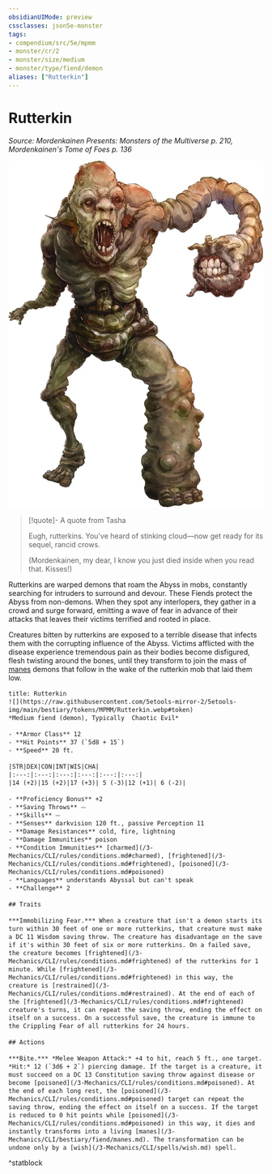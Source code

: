 ```yaml
---
obsidianUIMode: preview
cssclasses: json5e-monster
tags:
- compendium/src/5e/mpmm
- monster/cr/2
- monster/size/medium
- monster/type/fiend/demon
aliases: ["Rutterkin"]
---
```

# Rutterkin
*Source: Mordenkainen Presents: Monsters of the Multiverse p. 210, Mordenkainen's Tome of Foes p. 136*  

![](https://raw.githubusercontent.com/5etools-mirror-2/5etools-img/main/bestiary/MPMM/Rutterkin.webp#right)  
> [!quote]- A quote from Tasha  
> 
> Eugh, rutterkins. You've heard of stinking cloud—now get ready for its sequel, rancid crows.
> 
> (Mordenkainen, my dear, I know you just died inside when you read that. Kisses!)

Rutterkins are warped demons that roam the Abyss in mobs, constantly searching for intruders to surround and devour. These Fiends protect the Abyss from non-demons. When they spot any interlopers, they gather in a crowd and surge forward, emitting a wave of fear in advance of their attacks that leaves their victims terrified and rooted in place.

Creatures bitten by rutterkins are exposed to a terrible disease that infects them with the corrupting influence of the Abyss. Victims afflicted with the disease experience tremendous pain as their bodies become disfigured, flesh twisting around the bones, until they transform to join the mass of [manes](/3-Mechanics/CLI/bestiary/fiend/manes.md) demons that follow in the wake of the rutterkin mob that laid them low.


```ad-statblock
title: Rutterkin
![](https://raw.githubusercontent.com/5etools-mirror-2/5etools-img/main/bestiary/tokens/MPMM/Rutterkin.webp#token)
*Medium fiend (demon), Typically  Chaotic Evil*

- **Armor Class** 12 
- **Hit Points** 37 (`5d8 + 15`) 
- **Speed** 20 ft.

|STR|DEX|CON|INT|WIS|CHA|
|:---:|:---:|:---:|:---:|:---:|:---:|
|14 (+2)|15 (+2)|17 (+3)| 5 (-3)|12 (+1)| 6 (-2)|

- **Proficiency Bonus** +2
- **Saving Throws** ⏤
- **Skills** ⏤
- **Senses** darkvision 120 ft., passive Perception 11
- **Damage Resistances** cold, fire, lightning
- **Damage Immunities** poison
- **Condition Immunities** [charmed](/3-Mechanics/CLI/rules/conditions.md#charmed), [frightened](/3-Mechanics/CLI/rules/conditions.md#frightened), [poisoned](/3-Mechanics/CLI/rules/conditions.md#poisoned)
- **Languages** understands Abyssal but can't speak
- **Challenge** 2

## Traits

***Immobilizing Fear.*** When a creature that isn't a demon starts its turn within 30 feet of one or more rutterkins, that creature must make a DC 11 Wisdom saving throw. The creature has disadvantage on the save if it's within 30 feet of six or more rutterkins. On a failed save, the creature becomes [frightened](/3-Mechanics/CLI/rules/conditions.md#frightened) of the rutterkins for 1 minute. While [frightened](/3-Mechanics/CLI/rules/conditions.md#frightened) in this way, the creature is [restrained](/3-Mechanics/CLI/rules/conditions.md#restrained). At the end of each of the [frightened](/3-Mechanics/CLI/rules/conditions.md#frightened) creature's turns, it can repeat the saving throw, ending the effect on itself on a success. On a successful save, the creature is immune to the Crippling Fear of all rutterkins for 24 hours.

## Actions

***Bite.*** *Melee Weapon Attack:* +4 to hit, reach 5 ft., one target. *Hit:* 12 (`3d6 + 2`) piercing damage. If the target is a creature, it must succeed on a DC 13 Constitution saving throw against disease or become [poisoned](/3-Mechanics/CLI/rules/conditions.md#poisoned). At the end of each long rest, the [poisoned](/3-Mechanics/CLI/rules/conditions.md#poisoned) target can repeat the saving throw, ending the effect on itself on a success. If the target is reduced to 0 hit points while [poisoned](/3-Mechanics/CLI/rules/conditions.md#poisoned) in this way, it dies and instantly transforms into a living [manes](/3-Mechanics/CLI/bestiary/fiend/manes.md). The transformation can be undone only by a [wish](/3-Mechanics/CLI/spells/wish.md) spell.
```
^statblock